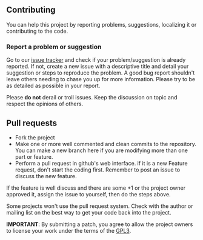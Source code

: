 ## Contributing

You can help this project by reporting problems, suggestions, localizing it or contributing to the code.

### Report a problem or suggestion

Go to our [issue tracker](https://github.com/P0cL4bs/WiFi-Pickle/issues) and check if your problem/suggestion is already reported. If not, create a new issue with a descriptive title and detail your suggestion or steps to reproduce the problem.
A good bug report shouldn't leave others needing to chase you up for more
information. Please try to be as detailed as possible in your report.

Please **do not** derail or troll issues. Keep the
discussion on topic and respect the opinions of others.

## Pull requests


- Fork the project
- Make one or more well commented and clean commits to the repository. You can make a new branch here if you are modifying more than one part or feature.
- Perform a pull request in github's web interface.
if it is a new Feature request, don't start the coding first. Remember to post an issue to discuss the new feature.

If the feature is well discuss and there are some +1 or the project owner approved it, assign the issue to yourself, then do the steps above.

Some projects won't use the pull request system. Check with the author or mailing list on the best way to get your code back into the project.


**IMPORTANT**: By submitting a patch, you agree to allow the project
owners to license your work under the terms of the [GPL3](LICENSE).